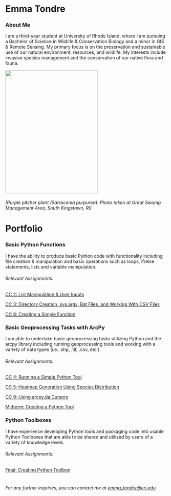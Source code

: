 # **Emma Tondre**


### **About Me**

I am a third-year student at University of Rhode Island, where I am pursuing a Bachelor of Science in Wildlife & Conservation Biology and a minor in GIS & Remote Sensing. My primary focus is on the preservation and sustainable use of our natural environment, resources, and wildlife. My interests include invasive species management and the conservation of our native flora and fauna. 

<img src="https://inaturalist-open-data.s3.amazonaws.com/photos/137079211/large.jpeg" width="288" height="384">

###### [Purple pitcher plant (*Sarracenia purpurea*). Photo taken at Great Swamp Management Area, South Kingstown, RI]

# 

# **Portfolio**

### **Basic Python Functions**

I have the ability to produce basic Python code with functionality including file creation & manipulation and basic operations such as loops, if/else statements, lists and variable manipulation. 

###### Relevant Assignments:

[CC 2: List Manipulation & User Inputs](https://github.com/ETondre/NRS_528_Coding_Challenges/tree/main/Coding_Challenge_2)

[CC 3: Directory Creation, sys.argv, Bat Files, and Working With CSV Files](https://github.com/ETondre/NRS_528_Coding_Challenges/tree/main/Coding_Challenge_3)

[CC 8: Creating a Simple Function](https://github.com/ETondre/NRS_528_Coding_Challenges/tree/main/Coding_Challenge_8)


### **Basic Geoprocessing Tasks with ArcPy**

I am able to undertake basic geoprocessing tasks utilizing Python and the arcpy library including running geoprocessing tools and working with a variety of data types (i.e. .shp, .tif, .csv, etc.).

###### Relevant Assignments:

[CC 4: Running a Simple Python Tool](https://github.com/ETondre/NRS_528_Coding_Challenges/tree/main/Coding_Challenge_4)

[CC 5: Heatmap Generation Using Species Distribution](https://github.com/ETondre/NRS_528_Coding_Challenges/tree/main/Coding_Challenge_5)

[CC 9: Using arcpy.da Cursors](https://github.com/ETondre/NRS_528_Coding_Challenges/tree/main/Coding_Challenge_9)

[Midterm: Creating a Python Tool](https://github.com/ETondre/NRS_528_Coding_Challenges/tree/main/Midterm_Tool_Challenge)


### **Python Toolboxes**

I have experience developing Python tools and packaging code into usable Python Toolboxes that are able to be shared and utilized by users of a variety of knowledge levels. 

###### Relevant Assignments:

[Final: Creating Python Toolbox](https://github.com/ETondre/NRS_528_Coding_Challenges/tree/main/Final_Toolbox)

#


###### For any further inquiries, you can contact me at emma_tondre@uri.edu
